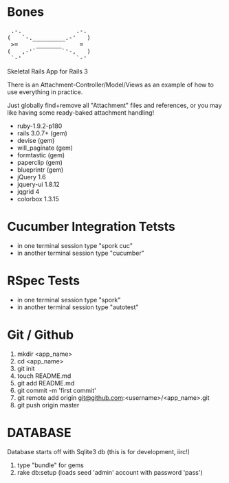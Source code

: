 Bones
=====
<pre>
 .-.               .-.
(   `-._________.-'   )
 >=     _______     =
(   ,-'`       `'-,   )
 `-'               `-'
</pre>
Skeletal Rails App for Rails 3

There is an Attachment-Controller/Model/Views as an example of how to use everything in practice.

Just globally find+remove all "Attachment" files and references, or you may like having some ready-baked attachment handling!

- ruby-1.9.2-p180
- rails 3.0.7+ (gem)
- devise (gem)
- will_paginate (gem)
- formtastic (gem)
- paperclip (gem)
- blueprintr (gem)
- jQuery 1.6
- jquery-ui 1.8.12
- jqgrid 4
- colorbox 1.3.15


Cucumber Integration Tetsts
===========================

- in one terminal session type "spork cuc"
- in another terminal session type "cucumber"

RSpec Tests
===========

- in one terminal session type "spork"
- in another terminal session type "autotest"


Git / Github
============

  1. mkdir \<app_name\>
  2. cd \<app_name\>
  3. git init
  4. touch README.md
  5. git add README.md
  6. git commit -m 'first commit'
  7. git remote add origin git@github.com:\<username\>/\<app_name\>.git
  8. git push origin master


DATABASE
========

Database starts off with Sqlite3 db   (this is for development, iirc!)

  1. type "bundle" for gems
  2. rake db:setup (loads seed 'admin' account with password 'pass')
  